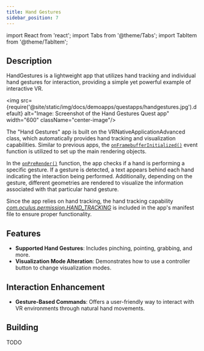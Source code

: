 ```yaml
---
title: Hand Gestures
sidebar_position: 7
---
```


import React from 'react';
import Tabs from '@theme/Tabs';
import TabItem from '@theme/TabItem';

## Description

HandGestures is a lightweight app that utilizes hand tracking and individual hand gestures for interaction, providing a simple yet powerful example of interactive VR.

<img src={require('@site/static/img/docs/demoapps/questapps/handgestures.jpg').default} alt="Image: Screenshot of the Hand Gestures Quest app" width="600" className="center-image"/>

The "Hand Gestures" app is built on the VRNativeApplicationAdvanced class, which automatically provides hand tracking and visualization capabilities. Similar to previous apps, the [`onFramebufferInitialized()`](https://github.com/facebookresearch/ocean/blob/c6994ae2add1b2fb295ffe7bffa5abdb7bd5e486/impl/application/ocean/demo/platform/meta/quest/openxr/handgestures/quest/HandGestures.cpp#L22) event function is utilized to set up the main rendering objects.

In the [`onPreRender()`](https://github.com/facebookresearch/ocean/blob/c6994ae2add1b2fb295ffe7bffa5abdb7bd5e486/impl/application/ocean/demo/platform/meta/quest/openxr/handgestures/quest/HandGestures.cpp#L45) function, the app checks if a hand is performing a specific gesture. If a gesture is detected, a text appears behind each hand indicating the interaction being performed. Additionally, depending on the gesture, different geometries are rendered to visualize the information associated with that particular hand gesture.

Since the app relies on hand tracking, the hand tracking capability [*com.oculus.permission.HAND_TRACKING*](https://github.com/facebookresearch/ocean/blob/c6994ae2add1b2fb295ffe7bffa5abdb7bd5e486/impl/application/ocean/demo/platform/meta/quest/openxr/handgestures/quest/AndroidManifest.xml#L12) is included in the app's manifest file to ensure proper functionality.

## Features
 - **Supported Hand Gestures**: Includes pinching, pointing, grabbing, and more.
 - **Visualization Mode Alteration**: Demonstrates how to use a controller button to change visualization modes.


## Interaction Enhancement
 - **Gesture-Based Commands**: Offers a user-friendly way to interact with VR environments through natural hand movements.


## Building

<Tabs groupId="target-os" queryString>

  <TabItem value="quest" label="Quest">
    TODO
  </TabItem>

</Tabs>
